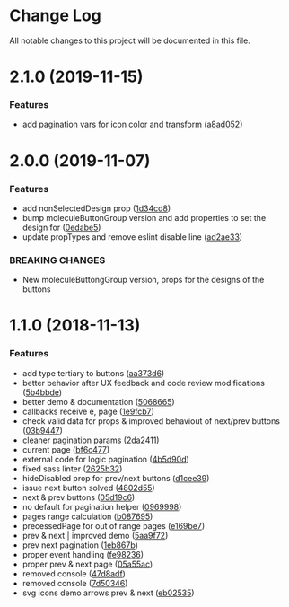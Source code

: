 # Change Log

All notable changes to this project will be documented in this file.

<a name="2.1.0"></a>
# 2.1.0 (2019-11-15)


### Features

* add pagination vars for icon color and transform ([a8ad052](https://github.com/SUI-Components/sui-components/commit/a8ad052))



<a name="2.0.0"></a>
# 2.0.0 (2019-11-07)


### Features

* add nonSelectedDesign prop ([1d34cd8](https://github.com/SUI-Components/sui-components/commit/1d34cd8))
* bump moleculeButtonGroup version and add properties to set the design for ([0edabe5](https://github.com/SUI-Components/sui-components/commit/0edabe5))
* update propTypes and remove eslint disable line ([ad2ae33](https://github.com/SUI-Components/sui-components/commit/ad2ae33))


### BREAKING CHANGES

* New moleculeButtongGroup version, props for the designs of the buttons



<a name="1.1.0"></a>
# 1.1.0 (2018-11-13)


### Features

* add type tertiary to buttons ([aa373d6](https://github.com/SUI-Components/sui-components/commit/aa373d6))
* better behavior after UX feedback and code review modifications ([5b4bbde](https://github.com/SUI-Components/sui-components/commit/5b4bbde))
* better demo & documentation ([5068665](https://github.com/SUI-Components/sui-components/commit/5068665))
* callbacks receive e, page ([1e9fcb7](https://github.com/SUI-Components/sui-components/commit/1e9fcb7))
* check valid data for props & improved behaviout of next/prev buttons ([03b9447](https://github.com/SUI-Components/sui-components/commit/03b9447))
* cleaner pagination params ([2da2411](https://github.com/SUI-Components/sui-components/commit/2da2411))
* current page ([bf6c477](https://github.com/SUI-Components/sui-components/commit/bf6c477))
* external code for logic pagination ([4b5d90d](https://github.com/SUI-Components/sui-components/commit/4b5d90d))
* fixed sass linter ([2625b32](https://github.com/SUI-Components/sui-components/commit/2625b32))
* hideDisabled prop for prev/next buttons ([d1cee39](https://github.com/SUI-Components/sui-components/commit/d1cee39))
* issue next button solved ([4802d55](https://github.com/SUI-Components/sui-components/commit/4802d55))
* next & prev buttons ([05d19c6](https://github.com/SUI-Components/sui-components/commit/05d19c6))
* no default for pagination helper ([0969998](https://github.com/SUI-Components/sui-components/commit/0969998))
* pages range calculation ([b087695](https://github.com/SUI-Components/sui-components/commit/b087695))
* precessedPage for out of range pages ([e169be7](https://github.com/SUI-Components/sui-components/commit/e169be7))
* prev & next | improved demo ([5aa9f72](https://github.com/SUI-Components/sui-components/commit/5aa9f72))
* prev next pagination ([1eb867b](https://github.com/SUI-Components/sui-components/commit/1eb867b))
* proper event handling ([fe98236](https://github.com/SUI-Components/sui-components/commit/fe98236))
* proper prev & next page ([05a55ac](https://github.com/SUI-Components/sui-components/commit/05a55ac))
* removed console ([47d8adf](https://github.com/SUI-Components/sui-components/commit/47d8adf))
* removed console ([7d50346](https://github.com/SUI-Components/sui-components/commit/7d50346))
* svg icons demo arrows prev & next ([eb02535](https://github.com/SUI-Components/sui-components/commit/eb02535))



